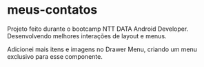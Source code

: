 # meus-contatos

Projeto feito durante o bootcamp NTT DATA Android Developer. Desenvolvendo melhores interações de layout e menus.

Adicionei mais itens e imagens no Drawer Menu, criando um menu exclusivo para esse componente.
